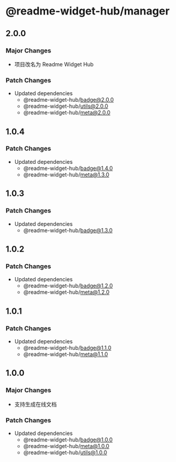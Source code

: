 # @readme-widget-hub/manager

## 2.0.0

### Major Changes

- 项目改名为 Readme Widget Hub

### Patch Changes

- Updated dependencies
  - @readme-widget-hub/badge@2.0.0
  - @readme-widget-hub/utils@2.0.0
  - @readme-widget-hub/meta@2.0.0

## 1.0.4

### Patch Changes

- Updated dependencies
  - @readme-widget-hub/badge@1.4.0
  - @readme-widget-hub/meta@1.3.0

## 1.0.3

### Patch Changes

- Updated dependencies
  - @readme-widget-hub/badge@1.3.0

## 1.0.2

### Patch Changes

- Updated dependencies
  - @readme-widget-hub/badge@1.2.0
  - @readme-widget-hub/meta@1.2.0

## 1.0.1

### Patch Changes

- Updated dependencies
  - @readme-widget-hub/badge@1.1.0
  - @readme-widget-hub/meta@1.1.0

## 1.0.0

### Major Changes

- 支持生成在线文档

### Patch Changes

- Updated dependencies
  - @readme-widget-hub/badge@1.0.0
  - @readme-widget-hub/meta@1.0.0
  - @readme-widget-hub/utils@1.0.0
